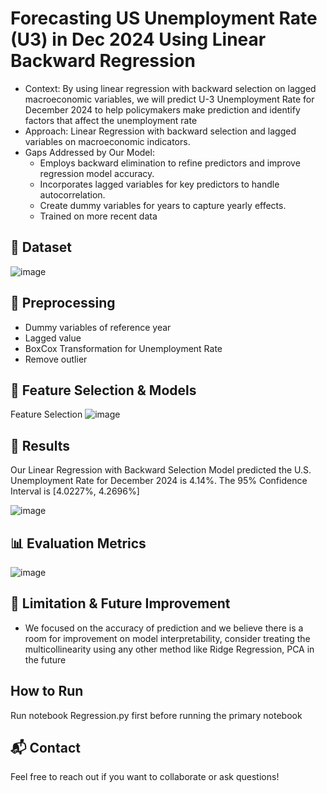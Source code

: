 # Forecasting US Unemployment Rate (U3) in Dec 2024 Using Linear Backward Regression

- Context:  By using linear regression with backward selection on lagged macroeconomic variables, we will predict U-3 Unemployment Rate for December 2024 to help policymakers make prediction and identify factors that affect the unemployment rate
- Approach:
Linear Regression with backward selection and lagged variables on macroeconomic indicators.
- Gaps Addressed by Our Model:
  - Employs backward elimination to refine predictors and improve regression model accuracy.
  - Incorporates lagged variables for key predictors to handle autocorrelation.
  - Create dummy variables for years to capture yearly effects.
  - Trained on more recent data

## 📁 Dataset
![image](https://github.com/user-attachments/assets/b4c1681b-d567-4ddd-8618-1ec2987b443b)

## 🔧 Preprocessing
- Dummy variables of reference year
- Lagged value
- BoxCox Transformation for Unemployment Rate
- Remove outlier

## 🧠 Feature Selection & Models
Feature Selection
![image](https://github.com/user-attachments/assets/2deab582-4210-4dea-8230-4f77695dd8a7)

## 🧪 Results
Our Linear Regression with Backward Selection Model predicted the U.S. Unemployment Rate for December 2024 is 4.14%. The 95% Confidence Interval is [4.0227%, 4.2696%]

![image](https://github.com/user-attachments/assets/bab18e09-2bc7-44be-8d44-089d077065d7)

## 📊 Evaluation Metrics
![image](https://github.com/user-attachments/assets/f5a8188a-064c-4f9c-9bb8-854244bbf9dc)

## 📌 Limitation & Future Improvement
- We focused on the accuracy of prediction and we believe there is a room for improvement on model 
interpretability, consider treating the multicollinearity using any other method like Ridge Regression, 
PCA in the future

## How to Run
Run notebook Regression.py first before running the primary notebook

## 📬 Contact
Feel free to reach out if you want to collaborate or ask questions!

